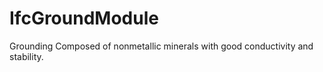IfcGroundModule
===============
Grounding Composed of nonmetallic minerals with good conductivity and
stability.


